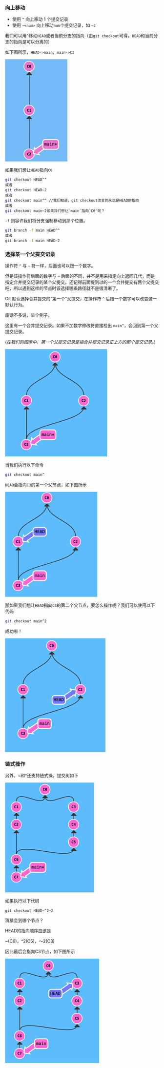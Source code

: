 ### 向上移动

- 使用 `^` 向上移动 1 个提交记录
- 使用 `~<num>` 向上移动`num`个提交记录，如 `~3`

我们可以用`^`移动`HEAD`或者当前分支的指向（由`git checkout`可得，`HEAD`和当前分支的指向是可以分离的）

如下图所示，`HEAD->main`，`main->C2`



<img src="images/image-20210823224856565.png" alt="image-20210823224856565" style="zoom:50%;" />

如果我们想让`HEAD`指向`C0`

```bash
git checkout HEAD^^
或者
git checkout HEAD~2
或者
git checkout main^^ //我们知道，git checkout改变的永远是HEAD的指向
或者
git checkout main~2如果我们想让`main`指向`C0`呢？
```

 `-f` 则容许我们将分支强制移动到那个位置。

```bash
git branch -f main HEAD^^
或者
git branch -f main HEAD~2
```

### 选择某一个父提交记录

操作符 `^` 与 `~` 符一样，后面也可以跟一个数字。

但是该操作符后面的数字与 `~` 后面的不同，并不是用来指定向上返回几代，而是指定合并提交记录的某个父提交。还记得前面提到过的一个合并提交有两个父提交吧，所以遇到这样的节点时该选择哪条路径就不是很清晰了。

Git 默认选择合并提交的“第一个”父提交，在操作符 `^` 后跟一个数字可以改变这一默认行为。

废话不多说，举个例子。

这里有一个合并提交记录。如果不加数字修改符直接检出 `main^`，会回到第一个父提交记录。

(*在我们的图示中，第一个父提交记录是指合并提交记录正上方的那个提交记录。*)

<img src="images/image-20210824113053594.png" alt="image-20210824113053594" style="zoom:50%;" />

当我们执行以下命令

```bash
git checkout main^
```

`HEAD`会指向`C3`的第一个父节点，如下图所示

<img src="images/image-20210824113416711.png" alt="image-20210824113416711" style="zoom:50%;" />

那如果我们想让`HEAD`指向`C3`的第二个父节点，要怎么操作呢？我们可以使用以下代码

```bash
git checkout main^2
```

成功啦！

<img src="images/image-20210824113854629.png" alt="image-20210824113854629" style="zoom:50%;" />

### 链式操作

另外，~和^还支持链式操，提交树如下

<img src="images/image-20210824114351293.png" alt="image-20210824114351293" style="zoom:50%;" />

如果执行以下代码

```
git checkout HEAD~^2~2
```

猜猜会到哪个节点？

HEAD的指向顺序应该是

~(C6)，^2(C5)，～2(C3)

因此最后会指向C3节点，如下图所示

<img src="images/image-20210824114640602.png" alt="image-20210824114640602" style="zoom:50%;" />

